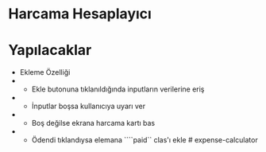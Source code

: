 # Harcama Hesaplayıcı

# Yapılacaklar

- Ekleme Özelliği
- - Ekle butonuna tıklanıldığında inputların verilerine eriş
- - İnputlar boşsa kullanıcıya uyarı ver
- - Boş değilse ekrana harcama kartı bas
- - Ödendi tıklandıysa elemana ````paid`` clas'ı ekle
#   e x p e n s e - c a l c u l a t o r  
 